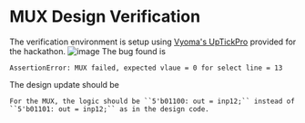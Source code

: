 # MUX Design Verification
The verification environment is setup using [Vyoma's UpTickPro](https://vyomasystems.com) provided for the hackathon.
![image](https://user-images.githubusercontent.com/16399079/181467080-eeef2b92-83e4-4c00-98b9-0b3b5827a140.png)
The bug found is
```
AssertionError: MUX failed, expected vlaue = 0 for select line = 13
```
The design update should be
```
For the MUX, the logic should be ``5'b01100: out = inp12;`` instead of ``5'b01101: out = inp12;`` as in the design code.
```
